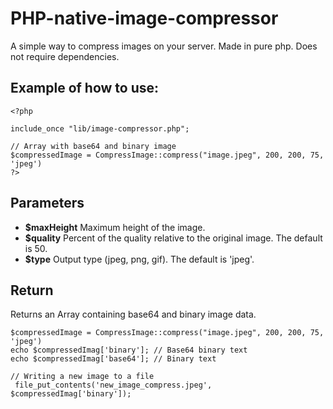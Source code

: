 # PHP-native-image-compressor
A simple way to compress images on your server. Made in pure php. Does not require dependencies.

## Example of how to use:
```
<?php

include_once "lib/image-compressor.php";

// Array with base64 and binary image
$compressedImage = CompressImage::compress("image.jpeg", 200, 200, 75, 'jpeg')
?>
```

## Parameters
- **$maxHeight** Maximum height of the image.
- **$quality** Percent of the quality relative to the original image. The default is 50.
- **$type** Output type (jpeg, png, gif). The default is 'jpeg'.

## Return
Returns an Array containing base64 and binary image data.
```
$compressedImage = CompressImage::compress("image.jpeg", 200, 200, 75, 'jpeg')
echo $compressedImag['binary']; // Base64 binary text
echo $compressedImag['base64']; // Binary text

// Writing a new image to a file
 file_put_contents('new_image_compress.jpeg', $compressedImag['binary']);
```
